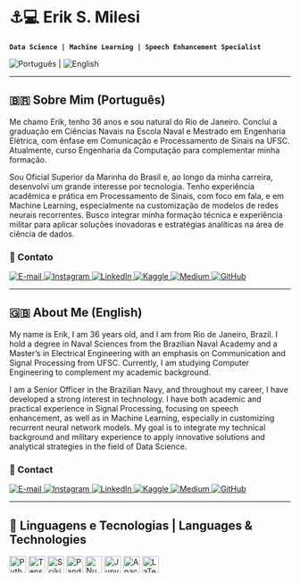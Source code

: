 # ⚓💻 Erik S. Milesi

**`Data Science | Machine Learning | Speech Enhancement Specialist`**

![Português](https://upload.wikimedia.org/wikipedia/commons/0/05/Flag_of_Brazil.svg) | ![English](https://upload.wikimedia.org/wikipedia/commons/a/a4/Flag_of_the_United_Kingdom.svg)

---

## 🇧🇷 Sobre Mim (Português)

Me chamo Erik, tenho 36 anos e sou natural do Rio de Janeiro. Concluí a graduação em Ciências Navais na Escola Naval e Mestrado em Engenharia Elétrica, com ênfase em Comunicação e Processamento de Sinais na UFSC. Atualmente, curso Engenharia da Computação para complementar minha formação.  

Sou Oficial Superior da Marinha do Brasil e, ao longo da minha carreira, desenvolvi um grande interesse por tecnologia. Tenho experiência acadêmica e prática em Processamento de Sinais, com foco em fala, e em Machine Learning, especialmente na customização de modelos de redes neurais recorrentes. Busco integrar minha formação técnica e experiência militar para aplicar soluções inovadoras e estratégias analíticas na área de ciência de dados.

### 📧 Contato  

<p align="left">
    <a href="mailto:erikmilesi@gmail.com">
        <img alt="E-mail" title="Entre em contato por e-mail" src="https://img.shields.io/badge/E--mail-D14836?style=for-the-badge&logo=gmail&logoColor=white"/>
    </a>
    <a href="https://instagram.com/erikmilesi">
        <img alt="Instagram" title="Siga-me no Instagram" src="https://img.shields.io/badge/Instagram-E4405F?style=for-the-badge&logo=instagram&logoColor=white"/>
    </a>
    <a href="https://www.linkedin.com">
        <img alt="LinkedIn" title="Conecte-se comigo no LinkedIn" src="https://img.shields.io/badge/LinkedIn-%230A66C2.svg?style=for-the-badge&logo=linkedin&logoColor=white"/>
    </a>
    <a href="https://www.kaggle.com">
        <img alt="Kaggle" title="Acesse meu perfil no Kaggle" src="https://img.shields.io/badge/Kaggle-%2312008F.svg?style=for-the-badge&logo=kaggle&logoColor=white"/>
    </a>
    <a href="https://medium.com">
        <img alt="Medium" title="Leia meus artigos no Medium" src="https://img.shields.io/badge/Medium-%23000000.svg?style=for-the-badge&logo=medium&logoColor=white"/>
    </a> 
    <a href="https://github.com">
        <img alt="GitHub" title="Acesse meu perfil no GitHub" src="https://img.shields.io/badge/GitHub-%2312100E.svg?style=for-the-badge&logo=github&logoColor=white"/>
    </a>
</p>

---

## 🇬🇧 About Me (English)

My name is Erik, I am 36 years old, and I am from Rio de Janeiro, Brazil. I hold a degree in Naval Sciences from the Brazilian Naval Academy and a Master’s in Electrical Engineering with an emphasis on Communication and Signal Processing from UFSC. Currently, I am studying Computer Engineering to complement my academic background.  

I am a Senior Officer in the Brazilian Navy, and throughout my career, I have developed a strong interest in technology. I have both academic and practical experience in Signal Processing, focusing on speech enhancement, as well as in Machine Learning, especially in customizing recurrent neural network models. My goal is to integrate my technical background and military experience to apply innovative solutions and analytical strategies in the field of Data Science.

### 📧 Contact  

<p align="left">
    <a href="mailto:erikmilesi@gmail.com">
        <img alt="E-mail" title="Get in touch via e-mail" src="https://img.shields.io/badge/E--mail-D14836?style=for-the-badge&logo=gmail&logoColor=white"/>
    </a>
    <a href="https://instagram.com/erikmilesi">
        <img alt="Instagram" title="Follow me on Instagram" src="https://img.shields.io/badge/Instagram-E4405F?style=for-the-badge&logo=instagram&logoColor=white"/>
    </a>
    <a href="https://www.linkedin.com">
        <img alt="LinkedIn" title="Connect with me on LinkedIn" src="https://img.shields.io/badge/LinkedIn-%230A66C2.svg?style=for-the-badge&logo=linkedin&logoColor=white"/>
    </a>
    <a href="https://www.kaggle.com">
        <img alt="Kaggle" title="Check my Kaggle profile" src="https://img.shields.io/badge/Kaggle-%2312008F.svg?style=for-the-badge&logo=kaggle&logoColor=white"/>
    </a>
    <a href="https://medium.com">
        <img alt="Medium" title="Read my articles on Medium" src="https://img.shields.io/badge/Medium-%23000000.svg?style=for-the-badge&logo=medium&logoColor=white"/>
    </a> 
    <a href="https://github.com">
        <img alt="GitHub" title="Visit my GitHub profile" src="https://img.shields.io/badge/GitHub-%2312100E.svg?style=for-the-badge&logo=github&logoColor=white"/>
    </a>
</p>

---

## 🤖 Linguagens e Tecnologias | Languages & Technologies  

<p align="left">
    <img src="https://cdn.jsdelivr.net/gh/devicons/devicon@latest/icons/python/python-original.svg" width="30px" title="Python"/>
    <img src="https://cdn.jsdelivr.net/gh/devicons/devicon@latest/icons/tensorflow/tensorflow-original.svg" width="30px" title="TensorFlow"/>
    <img src="https://upload.wikimedia.org/wikipedia/commons/0/05/Scikit_learn_logo_small.svg" width="30px" title="Scikit-Learn"/>
    <img src="https://cdn.jsdelivr.net/gh/devicons/devicon@latest/icons/pandas/pandas-original.svg" width="30px" title="Pandas"/>
    <img src="https://cdn.jsdelivr.net/gh/devicons/devicon@latest/icons/numpy/numpy-original.svg" width="30px" title="NumPy"/>
    <img src="https://cdn.jsdelivr.net/gh/devicons/devicon@latest/icons/jupyter/jupyter-original.svg" width="30px" title="Jupyter Notebook"/>
    <img src="https://devicon-website.vercel.app/api/anaconda/original.svg" width="30px" title="Anaconda"/>
    <img src="https://devicon-website.vercel.app/api/latex/original.svg" width="30px" title="LaTeX"/>
</p>
